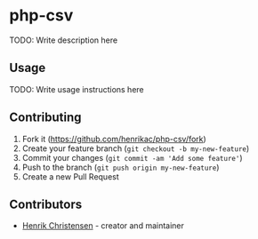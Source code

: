 # php-csv

TODO: Write description here

## Usage

TODO: Write usage instructions here

## Contributing

1. Fork it (<https://github.com/henrikac/php-csv/fork>)
2. Create your feature branch (`git checkout -b my-new-feature`)
3. Commit your changes (`git commit -am 'Add some feature'`)
4. Push to the branch (`git push origin my-new-feature`)
5. Create a new Pull Request

## Contributors

- [Henrik Christensen](https://github.com/henrikac) - creator and maintainer
